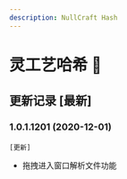 ```yaml
---
description: NullCraft Hash
---
```

# 灵工艺哈希 🎉

## 更新记录 \[最新]

### **1.0.1.1201 (2020-12-01)**

`[更新]`

* 拖拽进入窗口解析文件功能
